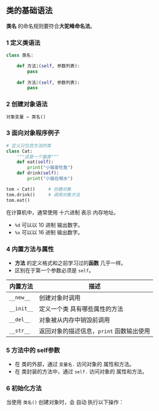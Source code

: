 ## 类的基础语法

**类名** 的命名规则要符合**大驼峰命名法**。

### 1 定义类语法

```python
class 类名:

    def 方法1(self, 参数列表):
        pass
    
    def 方法2(self, 参数列表):
        pass
```



### 2 创建对象语法

```python
对象变量 = 类名()
```



### 3 面向对象程序例子

```python
# 定义只包含方法的类
class Cat:
    """这是一个猫类"""
    def eat(self):
        print("小猫爱吃鱼")
    def drink(self):
        print("小猫在喝水")

tom = Cat()     # 创建对象
tom.drink()     # 调用对象方法
tom.eat()
```

在计算机中，通常使用 十六进制 表示 内存地址。

- `%d` 可以以 10 进制 输出数字。
- `%x` 可以以 16 进制 输出数字。



### 4 内置方法与属性

- **方法** 的定义格式和之前学习过的**函数** 几乎一样。
- 区别在于第一个参数必须是 `self`。



| 内置方法   | 描述                                     |
| ---------- | ---------------------------------------- |
| `__new__`  | 创建对象时调用                           |
| `__init__` | 定义一个类 具有哪些属性的方法            |
| `__del__`  | 对象被从内存中销毁前调用                 |
| `__str__`  | 返回对象的描述信息，`print` 函数输出使用 |



### 5 方法中的 self参数

- 在 类的外部，通过 `变量名.` 访问对象的 属性和方法。
- 在 类封装的方法中，通过 `self.` 访问对象的 属性和方法。



### 6 初始化方法

当使用 `类名()` 创建对象时，会 自动 执行以下操作：






